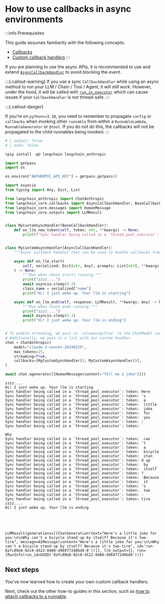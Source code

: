 # How to use callbacks in async environments

:::info Prerequisites

This guide assumes familiarity with the following concepts:

- [Callbacks](/docs/concepts/#callbacks)
- [Custom callback handlers](/docs/how_to/custom_callbacks)
:::

If you are planning to use the async APIs, it is recommended to use and extend [`AsyncCallbackHandler`](https://api.python.langchain.com/en/latest/callbacks/langchain_core.callbacks.base.AsyncCallbackHandler.html) to avoid blocking the event.


:::{.callout-warning}
If you use a sync `CallbackHandler` while using an async method to run your LLM / Chain / Tool / Agent, it will still work. However, under the hood, it will be called with [`run_in_executor`](https://docs.python.org/3/library/asyncio-eventloop.html#asyncio.loop.run_in_executor) which can cause issues if your `CallbackHandler` is not thread-safe.
:::

:::{.callout-danger}

If you're on `python<=3.10`, you need to remember to propagate `config` or `callbacks` when invoking other `runnable` from within a `RunnableLambda`, `RunnableGenerator` or `@tool`. If you do not do this,
the callbacks will not be propagated to the child runnables being invoked.
:::


```python
# | output: false
# | echo: false

%pip install -qU langchain langchain_anthropic

import getpass
import os

os.environ["ANTHROPIC_API_KEY"] = getpass.getpass()
```


```python
import asyncio
from typing import Any, Dict, List

from langchain_anthropic import ChatAnthropic
from langchain_core.callbacks import AsyncCallbackHandler, BaseCallbackHandler
from langchain_core.messages import HumanMessage
from langchain_core.outputs import LLMResult


class MyCustomSyncHandler(BaseCallbackHandler):
    def on_llm_new_token(self, token: str, **kwargs) -> None:
        print(f"Sync handler being called in a `thread_pool_executor`: token: {token}")


class MyCustomAsyncHandler(AsyncCallbackHandler):
    """Async callback handler that can be used to handle callbacks from langchain."""

    async def on_llm_start(
        self, serialized: Dict[str, Any], prompts: List[str], **kwargs: Any
    ) -> None:
        """Run when chain starts running."""
        print("zzzz....")
        await asyncio.sleep(0.3)
        class_name = serialized["name"]
        print("Hi! I just woke up. Your llm is starting")

    async def on_llm_end(self, response: LLMResult, **kwargs: Any) -> None:
        """Run when chain ends running."""
        print("zzzz....")
        await asyncio.sleep(0.3)
        print("Hi! I just woke up. Your llm is ending")


# To enable streaming, we pass in `streaming=True` to the ChatModel constructor
# Additionally, we pass in a list with our custom handler
chat = ChatAnthropic(
    model="claude-3-sonnet-20240229",
    max_tokens=25,
    streaming=True,
    callbacks=[MyCustomSyncHandler(), MyCustomAsyncHandler()],
)

await chat.agenerate([[HumanMessage(content="Tell me a joke")]])
```

    zzzz....
    Hi! I just woke up. Your llm is starting
    Sync handler being called in a `thread_pool_executor`: token: Here
    Sync handler being called in a `thread_pool_executor`: token: 's
    Sync handler being called in a `thread_pool_executor`: token:  a
    Sync handler being called in a `thread_pool_executor`: token:  little
    Sync handler being called in a `thread_pool_executor`: token:  joke
    Sync handler being called in a `thread_pool_executor`: token:  for
    Sync handler being called in a `thread_pool_executor`: token:  you
    Sync handler being called in a `thread_pool_executor`: token: :
    Sync handler being called in a `thread_pool_executor`: token: 
    
    Why
    Sync handler being called in a `thread_pool_executor`: token:  can
    Sync handler being called in a `thread_pool_executor`: token: 't
    Sync handler being called in a `thread_pool_executor`: token:  a
    Sync handler being called in a `thread_pool_executor`: token:  bicycle
    Sync handler being called in a `thread_pool_executor`: token:  stan
    Sync handler being called in a `thread_pool_executor`: token: d up
    Sync handler being called in a `thread_pool_executor`: token:  by
    Sync handler being called in a `thread_pool_executor`: token:  itself
    Sync handler being called in a `thread_pool_executor`: token: ?
    Sync handler being called in a `thread_pool_executor`: token:  Because
    Sync handler being called in a `thread_pool_executor`: token:  it
    Sync handler being called in a `thread_pool_executor`: token: 's
    Sync handler being called in a `thread_pool_executor`: token:  two
    Sync handler being called in a `thread_pool_executor`: token: -
    Sync handler being called in a `thread_pool_executor`: token: tire
    zzzz....
    Hi! I just woke up. Your llm is ending





    LLMResult(generations=[[ChatGeneration(text="Here's a little joke for you:\n\nWhy can't a bicycle stand up by itself? Because it's two-tire", message=AIMessage(content="Here's a little joke for you:\n\nWhy can't a bicycle stand up by itself? Because it's two-tire", id='run-8afc89e8-02c0-4522-8480-d96977240bd4-0'))]], llm_output={}, run=[RunInfo(run_id=UUID('8afc89e8-02c0-4522-8480-d96977240bd4'))])



## Next steps

You've now learned how to create your own custom callback handlers.

Next, check out the other how-to guides in this section, such as [how to attach callbacks to a runnable](/docs/how_to/callbacks_attach).
